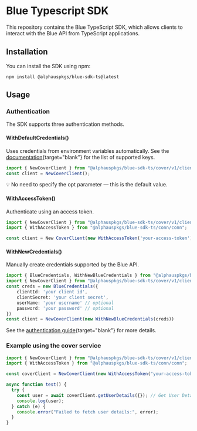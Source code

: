 # Blue Typescript SDK

This repository contains the Blue TypeScript SDK, which allows clients to interact with the Blue API from TypeScript applications.

## Installation

You can install the SDK using npm:

```
npm install @alphauspkgs/blue-sdk-ts@latest
```

## Usage

### Authentication

The SDK supports three authentication methods.

#### WithDefaultCredentials()

Uses credentials from environment variables automatically.
See the [documentation](https://labs.alphaus.cloud/docs/blueapi/authentication/#using-environment-variables){target="blank"} for the list of supported keys.

```ts
import { NewCoverClient } from "@alphauspkgs/blue-sdk-ts/cover/v1/client";
const client = NewCoverClient();
```

💡 No need to specify the opt parameter — this is the default value.

#### WithAccessToken()

Authenticate using an access token.

```ts
import { NewCoverClient } from "@alphauspkgs/blue-sdk-ts/cover/v1/client"
import { WithAccessToken } from "@alphauspkgs/blue-sdk-ts/conn/conn";

const client = New CoverClient(new WithAccessToken('your-access-token'))
```

#### WithNewCredentials()

Manually create credentials supported by the Blue API.

```ts
import { BlueCredentials, WithNewBlueCredentials } from "@alphauspkgs/blue-sdk-ts/conn/conn"
import { NewCoverClient } from "@alphauspkgs/blue-sdk-ts/cover/v1/client"
const creds = new BlueCredentials({
    clientId: 'your client id',
    clientSecret: 'your client secret',
    userName: 'your username' // optional
    password: 'your password' // optional
})
const client = NewCoverClient(new WithNewBlueCredentials(creds))
```

See the [authentication guide](https://labs.alphaus.cloud/docs/blueapi/authentication/){target="blank"} for more details.

### Example using the cover service

```ts
import { NewCoverClient } from "@alphauspkgs/blue-sdk-ts/cover/v1/client";
import { WithAccessToken } from "@alphauspkgs/blue-sdk-ts/conn/conn";

const coverClient = NewCoverClient(new WithAccessToken("your-access-token"));

async function test() {
  try {
    const user = await coverClient.getUserDetails({}); // Get User Details
    console.log(user);
  } catch (e) {
    console.error("Failed to fetch user details:", error);
  }
}
```
